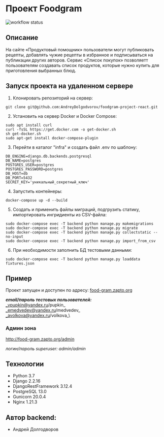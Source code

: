 # Проект Foodgram 
![workflow status](https://github.com/AndreyDolgodvorov/foodgram-project-react/actions/workflows/foodgram_workflow.yml/badge.svg)

## Описание
На сайте «Продуктовый помощник» пользователи могут публиковать рецепты, добавлять чужие рецепты в избранное и подписываться на публикации других авторов. Сервис «Список покупок» позволяетт пользователям создавать список продуктов, которые нужно купить для приготовления выбранных блюд. 



## Запуск проекта на удаленном сервере
1. Клонировать репозиторий на сервер:
```
git clone git@github.com:AndreyDolgodvorov/foodgram-project-react.git
```
2. Установить на сервер Docker и Docker Compose:
```
sudo apt install curl
curl -fsSL https://get.docker.com -o get-docker.sh
sh get-docker.sh
sudo apt-get install docker-compose-plugin
```
3. Перейти в каталог "infra" и создать файл .env по шаблону:
```
DB_ENGINE=django.db.backends.postgresql
DB_NAME=postgres
POSTGRES_USER=postgres
POSTGRES_PASSWORD=postgres
DB_HOST=db
DB_PORT=5432
SECRET_KEY='уникальный_секретный_ключ'
```
4. Запустить контейнеры:
```
docker-compose up -d --build
```
5. Создать и применить файлы миграций, подгрузить статику, импортировать ингридиенты из CSV-файла:
```
sudo docker-compose exec -T backend python manage.py makemigrations
sudo docker-compose exec -T backend python manage.py migrate
sudo docker-compose exec -T backend python manage.py collectstatic --no-input
sudo docker-compose exec -T backend python manage.py import_from_csv
```
6. При необходимости заполнить БД тестовыми данными:
```
sudo docker-compose exec -T backend python manage.py loaddata fixtures.json
```

## Пример
Проект запущен и доступен по адресу: [food-gram.zapto.org](http://food-gram.zapto.org/recipes)

___email/пароль тестовых пользователей:___\
_vpupkin@yandex.ru/pupkin_\
_emedvedev@yandex.ru/medvedev_\
_avolkova@yandex.ru/volkova_\

### Админ зона
http://food-gram.zapto.org/admin

_логин/пароль superuser: admin/admin_


## Технологии
* Python 3.7
* Django 2.2.16
* DjangoRestFramework 3.12.4
* PostgreSQL 13.0
* Gunicorn 20.0.4
* Nginx 1.21.3


## Автор backend:
* Андрей Долгодворов
